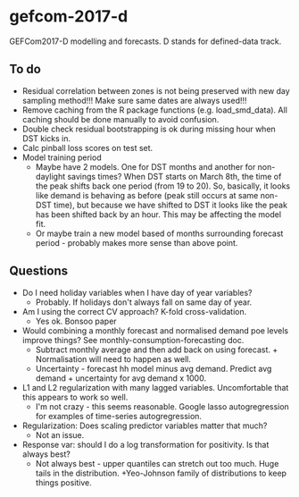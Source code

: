 # gefcom-2017-d
GEFCom2017-D modelling and forecasts. D stands for defined-data track.


## To do

* Residual correlation between zones is not being preserved with new day sampling method!!! Make sure same dates are always used!!!
* Remove caching from the R package functions (e.g. load\_smd\_data). All caching should be done manually to avoid confusion.
* Double check residual bootstrapping is ok during missing hour when DST kicks in.
* Calc pinball loss scores on test set.
* Model training period
    + Maybe have 2 models. One for DST months and another for non-daylight savings times? When DST starts on March 8th, the time of the peak shifts back one period (from 19 to 20). So, basically, it looks like demand is behaving as before (peak still occurs at same non-DST time), but because we have shifted to DST it looks like the peak has been shifted back by an hour. This may be affecting the model fit.
    + Or maybe train a new model based of months surrounding forecast period - probably makes more sense than above point.

## Questions
* Do I need holiday variables when I have day of year variables?
    + Probably. If holidays don't always fall on same day of year.
* Am I using the correct CV approach? K-fold cross-validation.
    + Yes ok. Bonsoo paper
* Would combining a monthly forecast and normalised demand poe levels improve things? See monthly-consumption-forecasting doc.
    + Subtract monthly average and then add back on using forecast.       + Normalisation will need to happen as well.
    + Uncertainty - forecast hh model minus avg demand. Predict avg demand + uncertainty for avg demand x 1000.
* L1 and L2 regularization with many lagged variables. Uncomfortable that this appears to work so well.
    + I'm not crazy - this seems reasonable. Google lasso autogregression for examples of time-series autogregression.
* Regularization: Does scaling predictor variables matter that much?
    + Not an issue.
* Response var: should I do a log transformation for positivity. Is that always best?
    + Not always best - upper quantiles can stretch out too much. Huge tails in the distribution.
    +Yeo-Johnson family of distributions to keep things positive.


